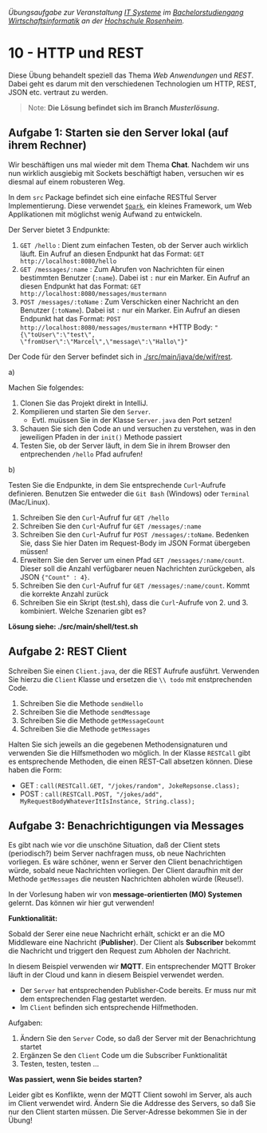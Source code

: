 
_Übungsaufgabe zur Veranstaltung [IT
Systeme](https://hsro-wif-it.github.io) im [Bachelorstudiengang
Wirtschaftsinformatik](https://www.th-rosenheim.de/technik/informatik-mathematik/wirtschaftsinformatik-bachelor/) an der [Hochschule Rosenheim](http://www.th-rosenheim.de)._

# 10 - HTTP und REST

Diese Übung behandelt speziell das Thema _Web Anwendungen_ und _REST_. Dabei geht es darum mit den verschiedenen Technologien um HTTP, REST, JSON etc. vertraut zu werden.

> Note: **Die Lösung befindet sich im Branch _Musterlösung_.**

## Aufgabe 1: Starten sie den Server lokal (auf ihrem Rechner)  

Wir beschäftigen uns mal wieder mit dem Thema **Chat**. Nachdem wir uns nun wirklich ausgiebig mit Sockets beschäftigt haben, 
versuchen wir es diesmal auf einem robusteren Weg.

In dem `src` Package befindet sich eine einfache RESTful Server Implementierung. 
Diese verwendet [`Spark`](http://sparkjava.com/), ein kleines Framework, um Web Applikationen mit möglichst wenig Aufwand zu entwickeln.

Der Server bietet 3 Endpunkte:
1. `GET /hello` : Dient zum einfachen Testen, ob der Server auch wirklich läuft. Ein Aufruf an diesen Endpunkt hat das Format: `GET http://localhost:8080/hello`
1. `GET /messages/:name` : Zum Abrufen von Nachrichten für einen bestimmten Benutzer (`:name`). Dabei ist `:` nur ein Marker. Ein Aufruf an diesen Endpunkt hat das Format: `GET http://localhost:8080/messages/mustermann`
1. `POST /messages/:toName` : Zum Verschicken einer Nachricht an den Benutzer (`:toName`). Dabei ist `:` nur ein Marker. Ein Aufruf an diesen Endpunkt hat das Format: `POST http://localhost:8080/messages/mustermann` +HTTP Body: `"{\"toUser\":\"test\", \"fromUser\":\"Marcel\",\"message\":\"Hallo\"}"`

Der Code für den Server befindet sich in [./src/main/java/de/wif/rest](./src/main/java/de/wif/rest).

a)

Machen Sie folgendes:
1. Clonen Sie das Projekt direkt in IntelliJ.
1. Kompilieren und starten Sie den `Server`.
    -  Evtl. muüssen Sie in der Klasse `Server.java` den Port setzen!
1. Schauen Sie sich den Code an und versuchen zu verstehen, was in den jeweiligen Pfaden in der `init()` Methode passiert
1. Testen Sie, ob der Server läuft, in dem Sie in ihrem Browser den entprechenden `/hello` Pfad aufrufen! 


b)

Testen Sie die Endpunkte, in dem Sie entsprechende `Curl`-Aufrufe definieren. Benutzen Sie entweder die `Git Bash` (Windows) oder `Terminal` (Mac/Linux).

1. Schreiben Sie den `Curl`-Aufruf fur `GET /hello`
1. Schreiben Sie den `Curl`-Aufruf fur `GET /messages/:name`
1. Schreiben Sie den `Curl`-Aufruf fur `POST /messages/:toName`. Bedenken Sie, dass Sie hier Daten im Request-Body im JSON Format übergeben müssen!
1. Erweitern Sie den Server um einen Pfad `GET /messages/:name/count`. Dieser soll die Anzahl verfügbarer neuen Nachrichten zurückgeben, als JSON `{"Count" : 4}`. 
1. Schreiben Sie den `Curl`-Aufruf fur `GET /messages/:name/count`. Kommt die korrekte Anzahl zurück
1. Schreiben Sie ein Skript (test.sh), dass die `Curl`-Aufrufe von 2. und 3. kombiniert. Welche Szenarien gibt es? 

**Lösung siehe: ./src/main/shell/test.sh**

## Aufgabe 2: REST Client  

Schreiben Sie einen `Client.java`, der die REST Aufrufe ausführt. Verwenden Sie hierzu die `Client` Klasse und ersetzen die `\\ todo` mit enstprechenden Code.

1. Schreiben Sie die Methode `sendHello`
1. Schreiben Sie die Methode `sendMessage`
1. Schreiben Sie die Methode `getMessageCount`
1. Schreiben Sie die Methode `getMessages`

Halten Sie sich jeweils an die gegebenen Methodensignaturen und verwenden Sie die Hilfsmethoden wo möglich. In der Klasse `RESTCall` gibt es entsprechende Methoden, die 
einen REST-Call absetzen können. Diese haben die Form:
- GET  :  `call(RESTCall.GET, "/jokes/random", JokeRepsonse.class);`
- POST :  `call(RESTCall.POST, "/jokes/add",  MyRequestBodyWhateverItIsInstance, String.class);`



## Aufgabe 3: Benachrichtigungen via Messages

Es gibt nach wie vor die unschöne Situation, daß der Client stets (periodisch?) beim Server nachfragen muss, ob neue Nachrichten vorliegen. 
Es wäre schöner, wenn er Server den Client benachrichtigen würde, sobald neue Nachrichten vorliegen. Der Client daraufhin mit der Methode `getMessages` die neusten Nachrichten abholen würde (Reuse!).

In der Vorlesung haben wir von **message-orientierten (MO) Systemen** gelernt. Das können wir hier gut verwenden!

**Funktionalität:**

Sobald der Serer eine neue Nachricht erhält, schickt er an die MO Middleware eine Nachricht (**Publisher**). 
Der Client als **Subscriber** bekommt die Nachricht und triggert den Request zum Abholen der Nachricht.

In diesem Beispiel verwenden wir **MQTT**. Ein entsprechender MQTT Broker läuft in der Cloud und kann in diesem Beispiel verwendet werden.


- Der `Server` hat entsprechenden Publisher-Code bereits. Er muss nur mit dem entsprechenden Flag gestartet werden.
- Im `Client` befinden sich entsprechende Hilfmethoden.

Aufgaben:
1. Ändern Sie den `Server` Code, so daß der Server mit der Benachrichtung startet
1. Ergänzen Se den `Client` Code um die Subscriber Funktionalität
1. Testen, testen, testen ...

**Was passiert, wenn Sie beides starten?**

Leider gibt es Konflikte, wenn der MQTT Client sowohl im Server, als auch im Client verwendet wird. Ändern Sie die Addresse des Servers,
so daß Sie nur den Client starten müssen. Die Server-Adresse bekommen Sie in der Übung! 

    
